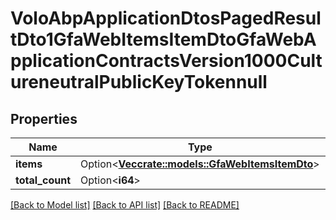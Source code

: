 # VoloAbpApplicationDtosPagedResultDto1GfaWebItemsItemDtoGfaWebApplicationContractsVersion1000CultureneutralPublicKeyTokennull

## Properties

Name | Type | Description | Notes
------------ | ------------- | ------------- | -------------
**items** | Option<[**Vec<crate::models::GfaWebItemsItemDto>**](gfa_web.Items.ItemDto.md)> |  | [optional]
**total_count** | Option<**i64**> |  | [optional]

[[Back to Model list]](../README.md#documentation-for-models) [[Back to API list]](../README.md#documentation-for-api-endpoints) [[Back to README]](../README.md)


